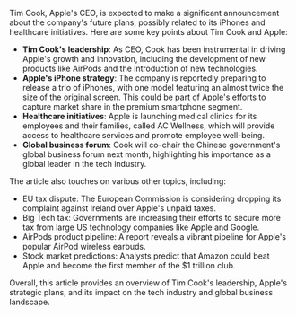 Tim Cook, Apple's CEO, is expected to make a significant announcement about the company's future plans, possibly related to its iPhones and healthcare initiatives. Here are some key points about Tim Cook and Apple:

*   **Tim Cook's leadership**: As CEO, Cook has been instrumental in driving Apple's growth and innovation, including the development of new products like AirPods and the introduction of new technologies.
*   **Apple's iPhone strategy**: The company is reportedly preparing to release a trio of iPhones, with one model featuring an almost twice the size of the original screen. This could be part of Apple's efforts to capture market share in the premium smartphone segment.
*   **Healthcare initiatives**: Apple is launching medical clinics for its employees and their families, called AC Wellness, which will provide access to healthcare services and promote employee well-being.
*   **Global business forum**: Cook will co-chair the Chinese government's global business forum next month, highlighting his importance as a global leader in the tech industry.

The article also touches on various other topics, including:

*   EU tax dispute: The European Commission is considering dropping its complaint against Ireland over Apple's unpaid taxes.
*   Big Tech tax: Governments are increasing their efforts to secure more tax from large US technology companies like Apple and Google.
*   AirPods product pipeline: A report reveals a vibrant pipeline for Apple's popular AirPod wireless earbuds.
*   Stock market predictions: Analysts predict that Amazon could beat Apple and become the first member of the $1 trillion club.

Overall, this article provides an overview of Tim Cook's leadership, Apple's strategic plans, and its impact on the tech industry and global business landscape.